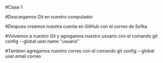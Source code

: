 #Clase 1

#Descargamos Git en nuestro computador

#Despues creamos nuestra cuenta en GitHub con el correo de Sofka

#Volvemos a nuestro Git y agregamos nuestro usuario con el comando git config --global user.name "usuario"

#Tambien agregamos nuestro correo con el comando git config --global user.email correo

